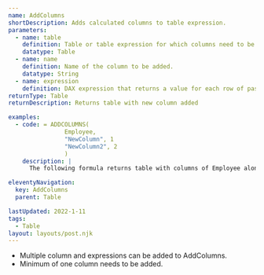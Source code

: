 ```yaml
---
name: AddColumns
shortDescription: Adds calculated columns to table expression.
parameters:
  - name: table
    definition: Table or table expression for which columns need to be added.
    datatype: Table
  - name: name
    definition: Name of the column to be added.
    datatype: String
  - name: expression
    definition: DAX expression that returns a value for each row of passed table.
returnType: Table
returnDescription: Returns table with new column added

examples:
  - code: = ADDCOLUMNS(
                Employee,
                "NewColumn", 1
                "NewColumn2", 2
                )
    description: |
      The following formula returns table with columns of Employee along with 'NewColumn' and 'NewColumn2' columns 

eleventyNavigation:
  key: AddColumns
  parent: Table

lastUpdated: 2022-1-11
tags:
  - Table
layout: layouts/post.njk
---
```

  * Multiple column and expressions can be added to AddColumns.
  * Minimum of one column needs to be added. 